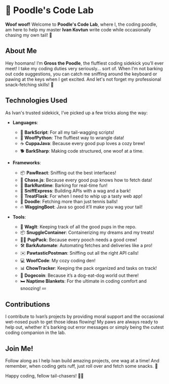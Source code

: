 # 🐩 Poodle's Code Lab

**Woof woof!** Welcome to **Poodle's Code Lab**, where I, the coding poodle, am here to help my master **Ivan Kovtun** write code while occasionally chasing my own tail! 🐾

## About Me

Hey hoomans! I’m  **Gross the Poodle**, the fluffiest coding sidekick you’ll ever meet! I take my coding duties very seriously... sort of. When I’m not barking out code suggestions, you can catch me sniffing around the keyboard or pawing at the keys when I get excited. And let's not forget my professional snack-fetching skills! 🍖


## Technologies Used

As Ivan's trusted sidekick, I’ve picked up a few tricks along the way:

- **Languages**: 
  - 🐾 **BarkScript**: For all my tail-wagging scripts!
  - 🐶 **WoofPython**: The fluffiest way to wrangle data!
  - ☕ **CuppaJava**: Because every good pup loves a cozy brew!
  - 🐕 **BarkSharp**: Making code structured, one woof at a time.

- **Frameworks**: 
  - 📦 **PawReact**: Sniffing out the best interfaces!
  - 🎾 **Chase.js**: Because every good pup knows how to fetch data!
  - 🐾 **BarkRuntime**: Barking for real-time fun!
  - 🚀 **SniffExpress**: Building APIs with a wag and a bark!
  - 🍔 **TreatFlask**: For when I need to whip up a tasty web app!
  - 🎾 **Doodle**: Fetching more than just tennis balls!
  - 🔥 **WaggingBoot**: Java so good it’ll make you wag your tail!

- **Tools**: 
  - 📜 **WagIt**: Keeping track of all the good pups in the repo.
  - 📦 **SnuggleContainer**: Containerizing my dreams and my treats!
  - 🐕‍🦺 **PupPack**: Because every pooch needs a good crew!
  - 🛠️ **BarkAutomate**: Automating fetches and deliveries like a pro!
  - ✉️ **PawtasticPostman**: Sniffing out all the right API calls!
  - 💻 **WoofCode**: My cozy coding den!
  - 📊 **ChowTracker**: Keeping the pack organized and tasks on track!
  - 🐶 **Dogecoin**: Because it’s a dog-eat-dog world out there!
  - 🛏️ **Naptime Blankets**: For the ultimate in coding comfort and snoozing! 💤

## Contributions

I contribute to Ivan’s projects by providing moral support and the occasional wet-nosed push to get those ideas flowing! My paws are always ready to help out, whether it's barking out error messages or simply being the cutest coding companion in the lab.

## Join Me!

Follow along as I help Ivan build amazing projects, one wag at a time! And remember, when coding gets ruff, just roll over and fetch some snacks. 🍩

Happy coding, fellow tail-chasers! 🐕‍🦺
